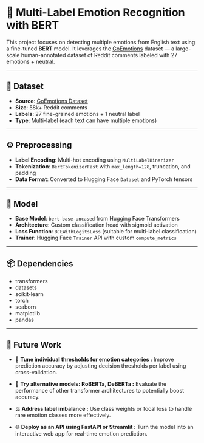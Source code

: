 # 🤖 Multi-Label Emotion Recognition with BERT

This project focuses on detecting multiple emotions from English text using a fine-tuned **BERT** model. It leverages the [GoEmotions](https://huggingface.co/datasets/go_emotions) dataset — a large-scale human-annotated dataset of Reddit comments labeled with 27 emotions + neutral.

---

## 📁 Dataset

- **Source**: [GoEmotions Dataset](https://huggingface.co/datasets/go_emotions)
- **Size**: 58k+ Reddit comments
- **Labels**: 27 fine-grained emotions + 1 neutral label
- **Type**: Multi-label (each text can have multiple emotions)

---

## ⚙️ Preprocessing

- **Label Encoding**: Multi-hot encoding using `MultiLabelBinarizer`
- **Tokenization**: `BertTokenizerFast` with `max_length=128`, truncation, and padding
- **Data Format**: Converted to Hugging Face `Dataset` and PyTorch tensors

---

## 🧠 Model

- **Base Model**: `bert-base-uncased` from Hugging Face Transformers
- **Architecture**: Custom classification head with sigmoid activation
- **Loss Function**: `BCEWithLogitsLoss` (suitable for multi-label classification)
- **Trainer**: Hugging Face `Trainer` API with custom `compute_metrics`

---

## 📦 Dependencies
- transformers  
- datasets  
- scikit-learn  
- torch  
- seaborn  
- matplotlib  
- pandas

---

## 🧩 Future Work
- 🔧 **Tune individual thresholds for emotion categories :**
Improve prediction accuracy by adjusting decision thresholds per label using cross-validation.

- 🤖 **Try alternative models: RoBERTa, DeBERTa :**
Evaluate the performance of other transformer architectures to potentially boost accuracy.

- ⚖️ **Address label imbalance :**
Use class weights or focal loss to handle rare emotion classes more effectively.

- 🌐 **Deploy as an API using FastAPI or Streamlit :**
Turn the model into an interactive web app for real-time emotion prediction.

